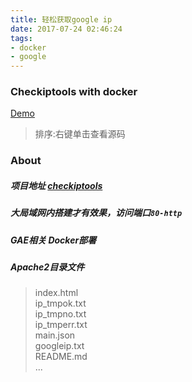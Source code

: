 ```yaml
---
title: 轻松获取google ip
date: 2017-07-24 02:46:24
tags: 
- docker
- google
---
```

### Checkiptools with docker  
[Demo](http://gip.daoapp.io/)  
> 排序:右键单击查看源码  

<!--more-->
### About  
##### 项目地址 [checkiptools](https://github.com/johnsonz/go-checkiptools)  
##### 大局域网内搭建才有效果，访问端口`80-http`  
##### GAE相关  Docker部署
##### Apache2目录文件
> index.html  
> ip_tmpok.txt  
> ip_tmpno.txt  
> ip_tmperr.txt   
> main.json  
> googleip.txt  
> README.md  
> ...